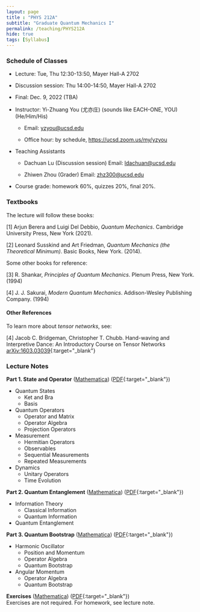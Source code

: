 ```yaml
---
layout: page 
title : "PHYS 212A"
subtitle: "Graduate Quantum Mechanics I"
permalink: /teaching/PHYS212A
hide: true
tags: [Syllabus]
---
```


### Schedule of Classes

* Lecture: Tue, Thu 12:30-13:50, Mayer Hall-A 2702

* Discussion session: Thu 14:00-14:50, Mayer Hall-A 2702

* Final: Dec. 9, 2022 (TBA)

* Instructor: Yi-Zhuang You (尤亦庄) (sounds like EACH-ONE, YOU) (He/Him/His)

  * Email: <yzyou@ucsd.edu>

  * Office hour: by schedule, <https://ucsd.zoom.us/my/yzyou>

* Teaching Assistants
 
  * Dachuan Lu  (Discussion session) Email: <ldachuan@ucsd.edu>

  * Zhiwen Zhou (Grader) Email: <zhz300@ucsd.edu>

* Course grade: homework 60%, quizzes 20%, final 20%.


### Textbooks

The lecture will follow these books:

[1] Arjun Berera and Luigi Del Debbio, *Quantum Mechanics*. Cambridge University Press, New York (2021).

[2] Leonard Susskind and Art Friedman, *Quantum Mechanics (the Theoretical Minimum)*. Basic Books, New York. (2014).

Some other books for reference:

[3] R. Shankar, *Principles of Quantum Mechanics*. Plenum Press, New York. (1994)

[4] J. J. Sakurai, *Modern Quantum Mechanics*. Addison-Wesley Publishing Company. (1994)

#### Other References

To learn more about *tensor networks*, see:

[4] Jacob C. Bridgeman, Christopher T. Chubb. Hand-waving and Interpretive Dance: An Introductory Course on Tensor Networks [arXiv:1603.03039](https://arxiv.org/abs/1603.03039){:target="_blank"}


### Lecture Notes

**Part 1. State and Operator** ([Mathematica](/teaching/PHYS212A/StateAndOperator.nb)) ([PDF](/teaching/PHYS212A/StateAndOperator.pdf){:target="_blank"})  
* Quantum States
  * Ket and Bra
  * Basis
* Quantum Operators
  * Operator and Matrix
  * Operator Algebra
  * Projection Operators
* Measurement
  * Hermitian Operators
  * Observables
  * Sequential Measurements
  * Repeated Measurements
* Dynamics
  * Unitary Operators
  * Time Evolution

**Part 2. Quantum Entanglement** ([Mathematica](/teaching/PHYS212A/QuantumEntanglement.nb)) ([PDF](/teaching/PHYS212A/QuantumEntanglement.pdf){:target="_blank"})  
* Information Theory
  * Classical Information
  * Quantum Information
* Quantum Entanglement


**Part 3. Quantum Bootstrap** ([Mathematica](/teaching/PHYS212A/QuantumBootstrap.nb)) ([PDF](/teaching/PHYS212A/QuantumBootstrap.pdf){:target="_blank"})  
* Harmonic Oscillator
  * Position and Momentum
  * Operator Algebra
  * Quantum Bootstrap
* Angular Momentum
  * Operator Algebra
  * Quantum Bootstrap

**Exercises** ([Mathematica](/teaching/PHYS212A/Exercises.nb)) ([PDF](/teaching/PHYS212A/Exercises.pdf){:target="_blank"})  
Exercises are not required. For homework, see lecture note.

